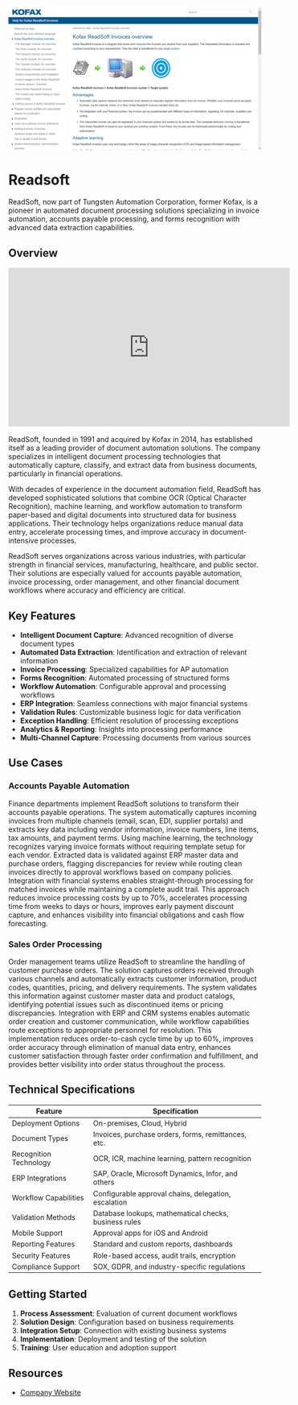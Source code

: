 ![Readsoft](assets\readsoft.png)

# Readsoft

ReadSoft, now part of Tungsten Automation Corporation, former Kofax, is a pioneer in automated document processing solutions specializing in invoice automation, accounts payable processing, and forms recognition with advanced data extraction capabilities.

## Overview

<iframe width="560" height="315" src="https://www.youtube.com/embed/WvIurKgSg1g?si=YYDW68W4kPkFtWzp" title="YouTube video player" frameborder="0" allow="accelerometer; autoplay; clipboard-write; encrypted-media; gyroscope; picture-in-picture; web-share" referrerpolicy="strict-origin-when-cross-origin" allowfullscreen></iframe>

ReadSoft, founded in 1991 and acquired by Kofax in 2014, has established itself as a leading provider of document automation solutions. The company specializes in intelligent document processing technologies that automatically capture, classify, and extract data from business documents, particularly in financial operations.

With decades of experience in the document automation field, ReadSoft has developed sophisticated solutions that combine OCR (Optical Character Recognition), machine learning, and workflow automation to transform paper-based and digital documents into structured data for business applications. Their technology helps organizations reduce manual data entry, accelerate processing times, and improve accuracy in document-intensive processes.

ReadSoft serves organizations across various industries, with particular strength in financial services, manufacturing, healthcare, and public sector. Their solutions are especially valued for accounts payable automation, invoice processing, order management, and other financial document workflows where accuracy and efficiency are critical.

## Key Features

- **Intelligent Document Capture**: Advanced recognition of diverse document types
- **Automated Data Extraction**: Identification and extraction of relevant information
- **Invoice Processing**: Specialized capabilities for AP automation
- **Forms Recognition**: Automated processing of structured forms
- **Workflow Automation**: Configurable approval and processing workflows
- **ERP Integration**: Seamless connections with major financial systems
- **Validation Rules**: Customizable business logic for data verification
- **Exception Handling**: Efficient resolution of processing exceptions
- **Analytics & Reporting**: Insights into processing performance
- **Multi-Channel Capture**: Processing documents from various sources

## Use Cases

### Accounts Payable Automation

Finance departments implement ReadSoft solutions to transform their accounts payable operations. The system automatically captures incoming invoices from multiple channels (email, scan, EDI, supplier portals) and extracts key data including vendor information, invoice numbers, line items, tax amounts, and payment terms. Using machine learning, the technology recognizes varying invoice formats without requiring template setup for each vendor. Extracted data is validated against ERP master data and purchase orders, flagging discrepancies for review while routing clean invoices directly to approval workflows based on company policies. Integration with financial systems enables straight-through processing for matched invoices while maintaining a complete audit trail. This approach reduces invoice processing costs by up to 70%, accelerates processing time from weeks to days or hours, improves early payment discount capture, and enhances visibility into financial obligations and cash flow forecasting.

### Sales Order Processing

Order management teams utilize ReadSoft to streamline the handling of customer purchase orders. The solution captures orders received through various channels and automatically extracts customer information, product codes, quantities, pricing, and delivery requirements. The system validates this information against customer master data and product catalogs, identifying potential issues such as discontinued items or pricing discrepancies. Integration with ERP and CRM systems enables automatic order creation and customer communication, while workflow capabilities route exceptions to appropriate personnel for resolution. This implementation reduces order-to-cash cycle time by up to 60%, improves order accuracy through elimination of manual data entry, enhances customer satisfaction through faster order confirmation and fulfillment, and provides better visibility into order status throughout the process.

## Technical Specifications

| Feature | Specification |
|---------|---------------|
| Deployment Options | On-premises, Cloud, Hybrid |
| Document Types | Invoices, purchase orders, forms, remittances, etc. |
| Recognition Technology | OCR, ICR, machine learning, pattern recognition |
| ERP Integrations | SAP, Oracle, Microsoft Dynamics, Infor, and others |
| Workflow Capabilities | Configurable approval chains, delegation, escalation |
| Validation Methods | Database lookups, mathematical checks, business rules |
| Mobile Support | Approval apps for iOS and Android |
| Reporting Features | Standard and custom reports, dashboards |
| Security Features | Role-based access, audit trails, encryption |
| Compliance Support | SOX, GDPR, and industry-specific regulations |

## Getting Started

1. **Process Assessment**: Evaluation of current document workflows
2. **Solution Design**: Configuration based on business requirements
3. **Integration Setup**: Connection with existing business systems
4. **Implementation**: Deployment and testing of the solution
5. **Training**: User education and adoption support

## Resources

- [Company Website](https://docshield.tungstenautomation.com/RSI/en_US/6.0.3-ot6i0gq5uj/help/INVOICES/RSI_Invoices_help/help/c_INVOICES_overview.html) 
